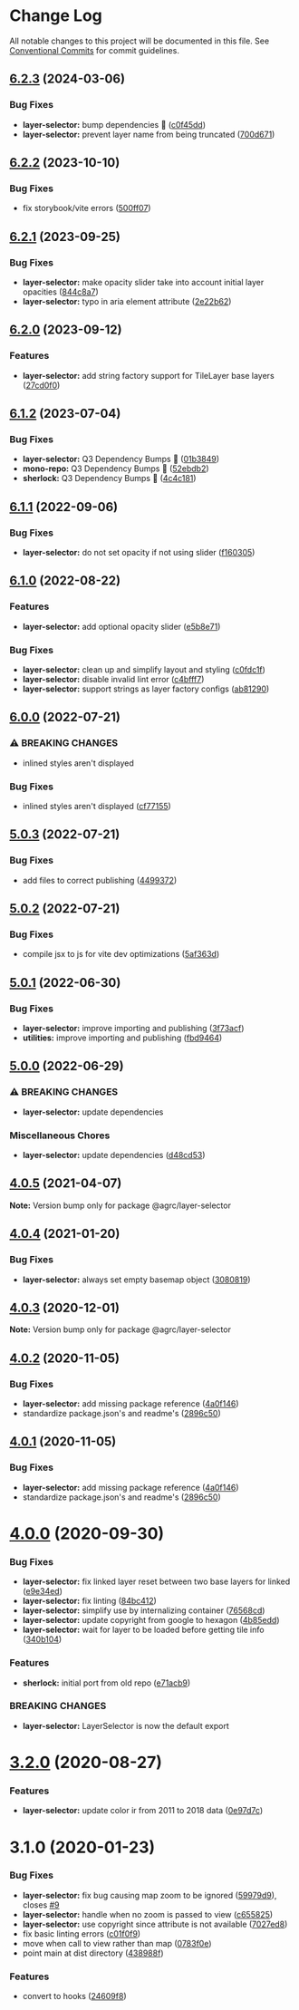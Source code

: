 # Change Log

All notable changes to this project will be documented in this file.
See [Conventional Commits](https://conventionalcommits.org) for commit guidelines.

## [6.2.3](https://github.com/agrc/kitchen-sink/compare/layer-selector-v6.2.2...layer-selector-v6.2.3) (2024-03-06)


### Bug Fixes

* **layer-selector:** bump dependencies 🌲 ([c0f45dd](https://github.com/agrc/kitchen-sink/commit/c0f45ddd266cb4a7faaced82f89bdd7a24fe2fec))
* **layer-selector:** prevent layer name from being truncated ([700d671](https://github.com/agrc/kitchen-sink/commit/700d67179965c20d19ad3bcdd942755a5d56cdc4))

## [6.2.2](https://github.com/agrc/kitchen-sink/compare/layer-selector-v6.2.1...layer-selector-v6.2.2) (2023-10-10)


### Bug Fixes

* fix storybook/vite errors ([500ff07](https://github.com/agrc/kitchen-sink/commit/500ff07e586e0edac63e2289e0e0878b52d0b38f))

## [6.2.1](https://github.com/agrc/kitchen-sink/compare/layer-selector-v6.2.0...layer-selector-v6.2.1) (2023-09-25)


### Bug Fixes

* **layer-selector:** make opacity slider take into account initial layer opacities ([844c8a7](https://github.com/agrc/kitchen-sink/commit/844c8a730ec2e9e01a83feb6d972b39a23b589a5))
* **layer-selector:** typo in aria element attribute ([2e22b62](https://github.com/agrc/kitchen-sink/commit/2e22b623e111f1bbd1b24f4f7321b5e59fa83047))

## [6.2.0](https://github.com/agrc/kitchen-sink/compare/layer-selector-v6.1.2...layer-selector-v6.2.0) (2023-09-12)


### Features

* **layer-selector:** add string factory support for TileLayer base layers ([27cd0f0](https://github.com/agrc/kitchen-sink/commit/27cd0f08e8851da04196247c40c8f7d51a8ac997))

## [6.1.2](https://github.com/agrc/kitchen-sink/compare/layer-selector-v6.1.1...layer-selector-v6.1.2) (2023-07-04)


### Bug Fixes

* **layer-selector:** Q3 Dependency Bumps 🌲 ([01b3849](https://github.com/agrc/kitchen-sink/commit/01b38493a54c71e48ca0adee6be91bb137ac1abf))
* **mono-repo:** Q3 Dependency Bumps 🌲 ([52ebdb2](https://github.com/agrc/kitchen-sink/commit/52ebdb2c3d6020b7a1aa17f3309c307ce08c8663))
* **sherlock:** Q3 Dependency Bumps 🌲 ([4c4c181](https://github.com/agrc/kitchen-sink/commit/4c4c18170b76b0c3f20d06c21024857c8729b87c))

## [6.1.1](https://github.com/agrc/kitchen-sink/compare/layer-selector-v6.1.0...layer-selector-v6.1.1) (2022-09-06)


### Bug Fixes

* **layer-selector:** do not set opacity if not using slider ([f160305](https://github.com/agrc/kitchen-sink/commit/f16030508619485d1af7636ab53e19ab1f4ca6d1))

## [6.1.0](https://github.com/agrc/kitchen-sink/compare/layer-selector-v6.0.0...layer-selector-v6.1.0) (2022-08-22)


### Features

* **layer-selector:** add optional opacity slider ([e5b8e71](https://github.com/agrc/kitchen-sink/commit/e5b8e71988bcddbd7d336d423853b98b9d3172a0))


### Bug Fixes

* **layer-selector:** clean up and simplify layout and styling ([c0fdc1f](https://github.com/agrc/kitchen-sink/commit/c0fdc1f33787d49e5e6e103fe1fb6ba218ae794d))
* **layer-selector:** disable invalid lint error ([c4bfff7](https://github.com/agrc/kitchen-sink/commit/c4bfff7c0acad909cea8123b4ff3bd130064d427))
* **layer-selector:** support strings as layer factory configs ([ab81290](https://github.com/agrc/kitchen-sink/commit/ab812901dab138c34934a8a74ce51da772a6cae5))

## [6.0.0](https://github.com/agrc/kitchen-sink/compare/layer-selector-v5.0.3...layer-selector-v6.0.0) (2022-07-21)


### ⚠ BREAKING CHANGES

* inlined styles aren't displayed

### Bug Fixes

* inlined styles aren't displayed ([cf77155](https://github.com/agrc/kitchen-sink/commit/cf7715585fe5a314a99910222784a317c8260e5c))

## [5.0.3](https://github.com/agrc/kitchen-sink/compare/layer-selector-v5.0.2...layer-selector-v5.0.3) (2022-07-21)


### Bug Fixes

* add files to correct publishing ([4499372](https://github.com/agrc/kitchen-sink/commit/4499372c102015acd59adc4d5342082a85548de4))

## [5.0.2](https://github.com/agrc/kitchen-sink/compare/layer-selector-v5.0.1...layer-selector-v5.0.2) (2022-07-21)


### Bug Fixes

* compile jsx to js for vite dev optimizations ([5af363d](https://github.com/agrc/kitchen-sink/commit/5af363d73630185a2a6b9ae1119ef0375d400e97))

## [5.0.1](https://github.com/agrc/kitchen-sink/compare/layer-selector-v5.0.0...layer-selector-v5.0.1) (2022-06-30)


### Bug Fixes

* **layer-selector:** improve importing and publishing ([3f73acf](https://github.com/agrc/kitchen-sink/commit/3f73acf61dd876f341acfb3e059fd88570a51ebe))
* **utilities:** improve importing and publishing ([fbd9464](https://github.com/agrc/kitchen-sink/commit/fbd9464bab5912a317b8a8d42268c0716aab2ce9))

## [5.0.0](https://github.com/agrc/kitchen-sink/compare/layer-selector-v4.0.5...layer-selector-v5.0.0) (2022-06-29)


### ⚠ BREAKING CHANGES

* **layer-selector:** update dependencies

### Miscellaneous Chores

* **layer-selector:** update dependencies ([d48cd53](https://github.com/agrc/kitchen-sink/commit/d48cd5329239a8c610570bc137e8a46dec3de743))

## [4.0.5](https://github.com/agrc/kitchen-sink/compare/@agrc/layer-selector@4.0.4...@agrc/layer-selector@4.0.5) (2021-04-07)

**Note:** Version bump only for package @agrc/layer-selector

## [4.0.4](https://github.com/agrc/kitchen-sink/compare/@agrc/layer-selector@4.0.3...@agrc/layer-selector@4.0.4) (2021-01-20)

### Bug Fixes

- **layer-selector:** always set empty basemap object ([3080819](https://github.com/agrc/kitchen-sink/commit/3080819e62b822260903adebc61497e68ad2383f))

## [4.0.3](https://github.com/agrc/kitchen-sink/compare/@agrc/layer-selector@4.0.2...@agrc/layer-selector@4.0.3) (2020-12-01)

**Note:** Version bump only for package @agrc/layer-selector

## [4.0.2](https://github.com/agrc/kitchen-sink/compare/@agrc/layer-selector@4.0.0...@agrc/layer-selector@4.0.2) (2020-11-05)

### Bug Fixes

- **layer-selector:** add missing package reference ([4a0f146](https://github.com/agrc/kitchen-sink/commit/4a0f146926152b0da916a7de859c7abfdff7c949))
- standardize package.json's and readme's ([2896c50](https://github.com/agrc/kitchen-sink/commit/2896c5074f397c43945d08d5d66435cc43a1f78a))

## [4.0.1](https://github.com/agrc/kitchen-sink/compare/@agrc/layer-selector@4.0.0...@agrc/layer-selector@4.0.1) (2020-11-05)

### Bug Fixes

- **layer-selector:** add missing package reference ([4a0f146](https://github.com/agrc/kitchen-sink/commit/4a0f146926152b0da916a7de859c7abfdff7c949))
- standardize package.json's and readme's ([2896c50](https://github.com/agrc/kitchen-sink/commit/2896c5074f397c43945d08d5d66435cc43a1f78a))

# [4.0.0](https://github.com/agrc/kitchen-sink/compare/@agrc/layer-selector@3.2.0...@agrc/layer-selector@4.0.0) (2020-09-30)

### Bug Fixes

- **layer-selector:** fix linked layer reset between two base layers for linked ([e9e34ed](https://github.com/agrc/kitchen-sink/commit/e9e34ed1fff12699c87d4f336e56fa0c52ba388e))
- **layer-selector:** fix linting ([84bc412](https://github.com/agrc/kitchen-sink/commit/84bc41256835bf464de3980dbfc533a66de33e13))
- **layer-selector:** simplify use by internalizing container ([76568cd](https://github.com/agrc/kitchen-sink/commit/76568cd55b4cf6c6746257f37c3cf133839d2fd0))
- **layer-selector:** update copyright from google to hexagon ([4b85edd](https://github.com/agrc/kitchen-sink/commit/4b85eddaf5077ec0e49bb7804237a37b982faa99))
- **layer-selector:** wait for layer to be loaded before getting tile info ([340b104](https://github.com/agrc/kitchen-sink/commit/340b104cd360f02cee7cd1d623f7d5545829a908))

### Features

- **sherlock:** initial port from old repo ([e71acb9](https://github.com/agrc/kitchen-sink/commit/e71acb90edf04c6d3f303b50ae9a348440bdfca6))

### BREAKING CHANGES

- **layer-selector:** LayerSelector is now the default export

# [3.2.0](https://github.com/agrc/kitchen-sink/compare/@agrc/layer-selector@3.1.0...@agrc/layer-selector@3.2.0) (2020-08-27)

### Features

- **layer-selector:** update color ir from 2011 to 2018 data ([0e97d7c](https://github.com/agrc/kitchen-sink/commit/0e97d7c6ed7ca6f53490564d90842ddf45614844))

# 3.1.0 (2020-01-23)

### Bug Fixes

- **layer-selector:** fix bug causing map zoom to be ignored ([59979d9](https://github.com/agrc/kitchen-sink/commit/59979d918e998a7135513895e7cdd1c2e58a9c9c)), closes [#9](https://github.com/agrc/kitchen-sink/issues/9)
- **layer-selector:** handle when no zoom is passed to view ([c655825](https://github.com/agrc/kitchen-sink/commit/c655825a0266bc5f3f01d524125e4707fbff0ba6))
- **layer-selector:** use copyright since attribute is not available ([7027ed8](https://github.com/agrc/kitchen-sink/commit/7027ed8c88e55fb530f09f66c363a048a77a91be))
- fix basic linting errors ([c01f0f9](https://github.com/agrc/kitchen-sink/commit/c01f0f98df3cb1be6513f94e69845ec6eca94d56))
- move when call to view rather than map ([0783f0e](https://github.com/agrc/kitchen-sink/commit/0783f0e58fb694a20783f802e70a3f800d94f570))
- point main at dist directory ([438988f](https://github.com/agrc/kitchen-sink/commit/438988f076a6a0a84b57bf9db8c94e03395324d5))

### Features

- convert to hooks ([24609f8](https://github.com/agrc/kitchen-sink/commit/24609f87361c3e2d72a3a5add3a3822bdd9b1165))

